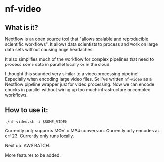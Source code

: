 # nf-video

## What is it?

[Nextflow](https://www.nextflow.io) is an open source tool that "allows scalable and reproducible scientific workflows". It allows data scientists to process and work on large data sets without causing huge headaches.

It also simplifies much of the workflow for complex pipelines that need to process some data in parallel locally or in the cloud.

I thought this sounded very similar to a video processing pipeline! Especially when encoding large video files. So I've written `nf-video` as a Nextflow pipeline wrapper just for video processing. Now we can encode chucks in parallel without wiring up too much infrastructure or complex workflows.

## How to use it:

`./nf-video.sh -i $SOME_VIDEO`

Currently only supports MOV to MP4 conversion.
Currently only encodes at crf 23.
Currently only runs locally.

Next up. AWS BATCH.

More features to be added.